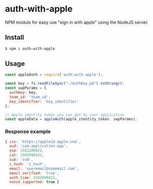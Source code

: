 # auth-with-apple
NPM module for easy use "sign in with apple" using the NodeJS server.

## Install
```bash
$ npm i auth-with-apple
```

## Usage
```javascript
const appleAuth = require('auth-with-apple');

const key = fs.readFileSync("./AuthKey.p8").toString();
const swpParams = {
  authKey: key,
  team_id: 'team_id',
  key_identifier: 'key_identifier'
};

// Apple identity token you can get by your application
const appleData = appleAuth(apple_itentity_token, swpParams);
```

### Response example
```javascript
{ iss: 'https://appleid.apple.com',
  aud: 'com.application.app',
  exp: 1582100022,
  iat: 1582099422,
  sub: 'sub',
  c_hash: 'c_hash',
  email: 'useremail@somemail.com',
  email_verified: 'true',
  auth_time: 1582099422,
  nonce_supported: true }
```
